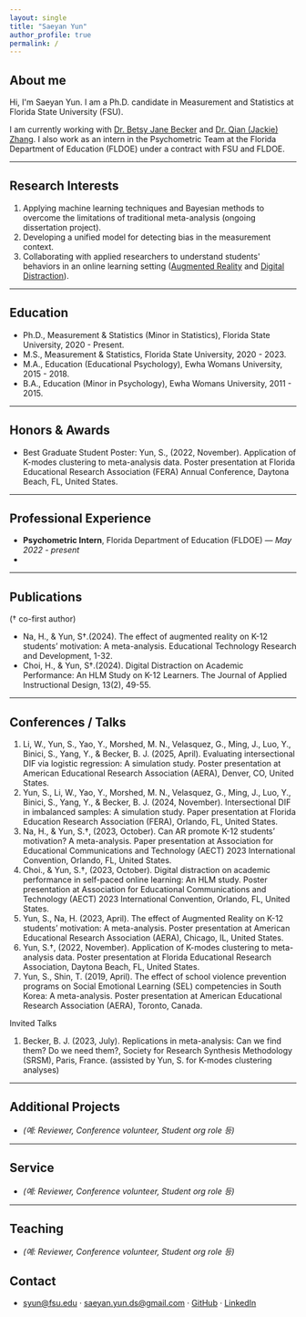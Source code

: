 ```yaml
---
layout: single
title: "Saeyan Yun"
author_profile: true
permalink: /
---
```


## About me

Hi, I'm Saeyan Yun. I am a Ph.D. candidate in Measurement and Statistics at Florida State University (FSU). 

I am currently working with [Dr. Betsy Jane Becker](https://scholar.google.com/citations?user=brgMxQwAAAAJ&hl=en&oi=ao) and [Dr. Qian (Jackie) Zhang](https://scholar.google.com/citations?user=3Op7FwQAAAAJ&hl=en). I also work as an intern in the Psychometric Team at the Florida Department of Education (FLDOE) under a contract with FSU and FLDOE.  

---

## Research Interests
1. Applying machine learning techniques and Bayesian methods to overcome the limitations of traditional meta-analysis (ongoing dissertation project). 
2. Developing a unified model for detecting bias in the measurement context. 
3. Collaborating with applied researchers to understand students' behaviors in an online learning setting ([Augmented Reality](http://https://link.springer.com/article/10.1007/s11423-024-10385-7) and [Digital Distraction](https://scholarworks.bgsu.edu/engineering_pub/2/)). 

---

## Education
- Ph.D., Measurement & Statistics (Minor in Statistics), Florida State University, 2020 - Present.   
- M.S., Measurement & Statistics, Florida State University, 2020 - 2023.
- M.A., Education (Educational Psychology), Ewha Womans University, 2015 - 2018.
- B.A., Education (Minor in Psychology), Ewha Womans University, 2011 - 2015. 

---

## Honors & Awards
- Best Graduate Student Poster:
Yun, S., (2022, November). Application of K-modes clustering to meta-analysis data. Poster presentation at Florida Educational Research Association (FERA) Annual Conference, Daytona Beach, FL, United States.

---

## Professional Experience
- **Psychometric Intern**, Florida Department of Education (FLDOE) — *May 2022 - present*  
- 
---

## Publications
(† co-first author)
- Na, H., & Yun, S†.(2024). The effect of augmented reality on K-12 students’ motivation: A meta-analysis. Educational Technology Research and Development, 1-32. 
- Choi, H., & Yun, S†.(2024). Digital Distraction on Academic Performance: An HLM Study on K-12 Learners. The Journal of Applied Instructional Design, 13(2), 49-55.

---

## Conferences / Talks 
1.	Li, W., Yun, S., Yao, Y., Morshed, M. N., Velasquez, G., Ming, J., Luo, Y., Binici, S., Yang, Y., & Becker, B. J. (2025, April). Evaluating intersectional DIF via logistic regression: A simulation study. Poster presentation at American Educational Research Association (AERA), Denver, CO, United States.
2.	Yun, S., Li, W., Yao, Y., Morshed, M. N., Velasquez, G., Ming, J., Luo, Y., Binici, S., Yang, Y., & Becker, B. J. (2024, November). Intersectional DIF in imbalanced samples: A simulation study. Paper presentation at Florida Education Research Association (FERA), Orlando, FL, United States.
3.	Na, H., & Yun, S.†, (2023, October). Can AR promote K-12 students’ motivation? A meta-analysis. Paper presentation at Association for Educational Communications and Technology (AECT) 2023 International Convention, Orlando, FL, United States.
4.	Choi., & Yun, S.†, (2023, October). Digital distraction on academic performance in self-paced online learning: An HLM study. Poster presentation at Association for Educational Communications and Technology (AECT) 2023 International Convention, Orlando, FL, United States.
5.	Yun, S., Na, H. (2023, April). The effect of Augmented Reality on K-12 students’ motivation: A meta-analysis. Poster presentation at American Educational Research Association (AERA), Chicago, IL, United States.
6.	Yun, S.†, (2022, November). Application of K-modes clustering to meta-analysis data. Poster presentation at Florida Educational Research Association, Daytona Beach, FL, United States.
7.	Yun, S., Shin, T. (2019, April). The effect of school violence prevention programs on Social Emotional Learning (SEL) competencies in South Korea: A meta-analysis. Poster presentation at American Educational Research Association (AERA), Toronto, Canada.

Invited Talks
1.	Becker, B. J. (2023, July). Replications in meta-analysis: Can we find them? Do we need them?, Society for Research Synthesis Methodology (SRSM), Paris, France. (assisted by Yun, S. for K-modes clustering analyses)

---

## Additional Projects
- *(예: Reviewer, Conference volunteer, Student org role 등)*

---

## Service
- *(예: Reviewer, Conference volunteer, Student org role 등)*

---

## Teaching
- *(예: Reviewer, Conference volunteer, Student org role 등)*


## Contact
- syun@fsu.edu · saeyan.yun.ds@gmail.com · [GitHub](https://github.com/saeyanyun) · [LinkedIn](https://www.linkedin.com/in/saeyanyun)
